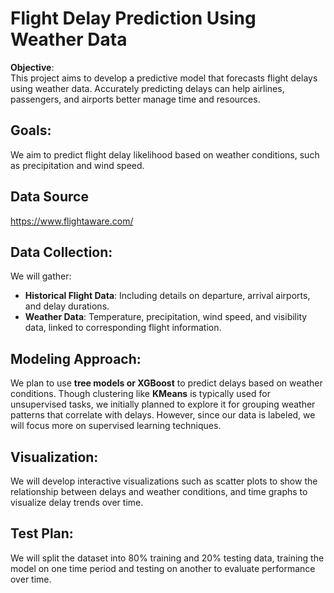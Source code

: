 # Flight Delay Prediction Using Weather Data

**Objective**:  
This project aims to develop a predictive model that forecasts flight delays using weather data. Accurately predicting delays can help airlines, passengers, and airports better manage time and resources.

## Goals:
We aim to predict flight delay likelihood based on weather conditions, such as precipitation and wind speed.

## Data Source
https://www.flightaware.com/

## Data Collection:
We will gather:
- **Historical Flight Data**: Including details on departure, arrival airports, and delay durations.
- **Weather Data**: Temperature, precipitation, wind speed, and visibility data, linked to corresponding flight information.

## Modeling Approach:
We plan to use **tree models or XGBoost** to predict delays based on weather conditions. Though clustering like **KMeans** is typically used for unsupervised tasks, we initially planned to explore it for grouping weather patterns that correlate with delays. However, since our data is labeled, we will focus more on supervised learning techniques.

## Visualization:
We will develop interactive visualizations such as scatter plots to show the relationship between delays and weather conditions, and time graphs to visualize delay trends over time.

## Test Plan:
We will split the dataset into 80% training and 20% testing data, training the model on one time period and testing on another to evaluate performance over time.
